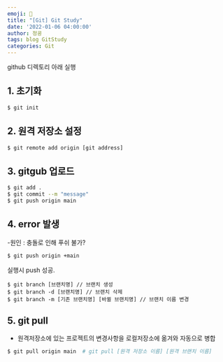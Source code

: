 ```yaml
---
emoji: 🧢
title: "[Git] Git Study"
date: '2022-01-06 04:00:00'
author: 정굥
tags: blog GitStudy
categories: Git
---
```

github 디렉토리 아래 실행

## 1. 초기화
```bash
$ git init
```
## 2. 원격 저장소 설정
```bash
$ git remote add origin [git address]
```
## 3. gitgub 업로드
```bash
$ git add .
$ git commit --m "message"
$ git push origin main  
```
## 4. error 발생 
-원인 : 충돌로 인해 푸쉬 불가?
```bash
$ git push origin +main
```
실행시 push 성공.

```
$ git branch [브랜치명] // 브랜치 생성
$ git branch -d [브랜치명] // 브랜치 삭제
$ git branch -m [기존 브랜치명] [바뀔 브랜치명] // 브랜치 이름 변경
```

## 5. git pull 
* 원격저장소에 있는 프로젝트의 변경사항을 로컬저장소에 옮겨와 자동으로 병합
```bash
$ git pull origin main  # git pull [원격 저장소 이름] [원격 브랜치 이름]
```
